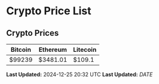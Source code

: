 # Crypto Price List

## Crypto Prices
| Bitcoin | Ethereum | Litecoin |
| ------- | -------- | -------- |
| $99239 | $3481.01 | $109.1 |
**Last Updated:** 2024-12-25 20:32 UTC
**Last Updated:** $DATE$
